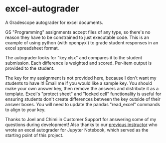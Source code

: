 # excel-autograder
A Gradescope autograder for excel documents.

GS "Programming" assignments accept files of any type, so there's no reason they have to be constrained to just executable code. This is an example of using python (with openpyxl) to grade student responses in an excel spreadsheet format.

The autograder looks for "key.xlsx" and compares it to the student submission. Each difference is weighted and scored. Per-item output is provided to the student. 

The key for my assignment is not provided here, because I don't want my students to have it! Email me if you would like a sample key. You should make your own answer key, then remove the answers and distribute it as a template. Excel's "protect sheet" and "locked cell" functionality is useful for ensuring students don't create differences between the key outside of their answer boxes. You will need to update the pandas "read_excel" commands to align to your key. 

Thanks to Joel and Chimi in Customer Support for answering some of my questions during development! Also thanks to our [previous instructor](https://github.com/czig) who wrote an excel autograder for Jupyter Notebook, which served as the starting point of this project.
